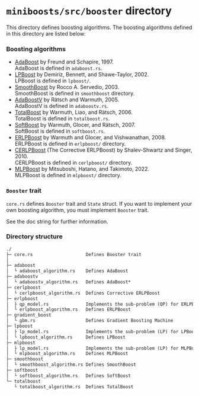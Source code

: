 # `miniboosts/src/booster` directory

This directory defines boosting algorithms.
The boosting algorithms defined in this directory are listed below:


### Boosting algorithms
* [AdaBoost](https://www.sciencedirect.com/science/article/pii/S002200009791504X?via%3Dihub) by Freund and Schapire, 1997.  
    AdaBoost is defined in `adaboost.rs`.
* [LPBoost](https://link.springer.com/content/pdf/10.1023/A:1012470815092.pdf) by Demiriz, Bennett, and Shawe-Taylor, 2002.  
    LPBoost is defined in `lpboost/`.
* [SmoothBoost](https://link.springer.com/chapter/10.1007/3-540-44581-1_31) by Rocco A. Servedio, 2003.  
    SmoothBoost is defined in `smoothboost` directory.
* [AdaBoostV](http://jmlr.org/papers/v6/ratsch05a.html) by Rätsch and Warmuth, 2005.  
    AdaBoostV is defined in `adaboostv.rs`.
* [TotalBoost](https://dl.acm.org/doi/10.1145/1143844.1143970) by Warmuth, Liao, and Rätsch, 2006.  
    TotalBoost is defined in `totalboost.rs`.
* [SoftBoost](https://proceedings.neurips.cc/paper/2007/file/cfbce4c1d7c425baf21d6b6f2babe6be-Paper.pdf) by Warmuth, Glocer, and Rätsch, 2007.  
    SoftBoost is defined in `softboost.rs`.
* [ERLPBoost](https://www.stat.purdue.edu/~vishy/papers/WarGloVis08.pdf) by Warmuth and Glocer, and Vishwanathan, 2008.  
    ERLPBoost is defined in `erlpboost/` directory.
* [CERLPBoost](https://link.springer.com/article/10.1007/s10994-010-5173-z) (The Corrective ERLPBoost) by Shalev-Shwartz and Singer, 2010.  
    CERLPBoost is defined in `cerlpboost/` directory.
* [MLPBoost](https://arxiv.org/abs/2209.10831) by Mitsuboshi, Hatano, and Takimoto, 2022.  
    MLPBoost is defined in `mlpboost/` directory.


### `Booster` trait
`core.rs` defines `Booster` trait and `State` struct.
If you want to implement your own boosting algorithm,
you must implement `Booster` trait.

See the doc string for further information.


### Directory structure

```txt
./
├─ core.rs                    Defines Booster trait
│
├─ adaboost
│  └ adaboost_algorithm.rs    Defines AdaBoost
├─ adaboostv
│  └ adaboostv_algorithm.rs   Defines AdaBoost*
├─ cerlpboost
│  └ cerlpboost_algorithm.rs  Defines Corrective ERLPBoost
├─ erlpboost
│  ├ qp_model.rs              Implements the sub-problem (QP) for ERLPBoost
│  └ erlpboost_algorithm.rs   Defines ERLPBoost
├─ gradient_boost
│  └ gbm.rs                   Defines Gradient Boosting Machine
├─ lpboost
│  ├ lp_model.rs              Implements the sub-problem (LP) for LPBoost
│  └ lpboost_algorithm.rs     Defines LPBoost
├─ mlpboost
│  ├ lp_model.rs              Implements the sub-problem (LP) for MLPBoost
│  └ mlpboost_algorithm.rs    Defines MLPBoost
├─ smoothboost
│  └ smoothboost_algorithm.rs Defines SmoothBoost
├─ softboost
│  └ softboost_algorithm.rs   Defines SoftBoost
└─ totalboost
   └ totalboost_algorithm.rs  Defines TotalBoost
```
